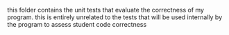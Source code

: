this folder contains the unit tests that evaluate the correctness
of my program.
this is entirely unrelated to the tests that will be used internally by the program
to assess student code correctness